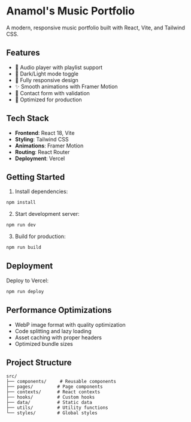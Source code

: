 # Anamol's Music Portfolio

A modern, responsive music portfolio built with React, Vite, and Tailwind CSS.

## Features

- 🎵 Audio player with playlist support
- 🎨 Dark/Light mode toggle
- 📱 Fully responsive design
- ✨ Smooth animations with Framer Motion
- 🎯 Contact form with validation
- 🚀 Optimized for production

## Tech Stack

- **Frontend**: React 18, Vite
- **Styling**: Tailwind CSS
- **Animations**: Framer Motion
- **Routing**: React Router
- **Deployment**: Vercel

## Getting Started

1. Install dependencies:
```bash
npm install
```

2. Start development server:
```bash
npm run dev
```

3. Build for production:
```bash
npm run build
```

## Deployment

Deploy to Vercel:
```bash
npm run deploy
```

## Performance Optimizations

- WebP image format with quality optimization
- Code splitting and lazy loading
- Asset caching with proper headers
- Optimized bundle sizes

## Project Structure

```
src/
├── components/     # Reusable components
├── pages/         # Page components
├── contexts/      # React contexts
├── hooks/         # Custom hooks
├── data/          # Static data
├── utils/         # Utility functions
└── styles/        # Global styles
```